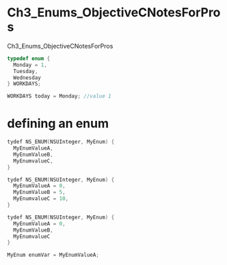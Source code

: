 # Ch3_Enums_ObjectiveCNotesForPros
Ch3_Enums_ObjectiveCNotesForPros

``` objective-c
typedef enum {
  Monday = 1,
  Tuesday,
  Wednesday
} WORKDAYS;

WORKDAYS today = Monday; //value 1
```

# defining an enum

``` objective-c
tydef NS_ENUM(NSUInteger, MyEnum) {
  MyEnumValueA,
  MyEnumValueB,
  MyEnumvalueC,
}
```

``` objective-c
tydef NS_ENUM(NSUInteger, MyEnum) {
  MyEnumValueA = 0,
  MyEnumValueB = 5,
  MyEnumvalueC = 10,
}
```

``` objective-c
tydef NS_ENUM(NSUInteger, MyEnum) {
  MyEnumValueA = 0,
  MyEnumValueB,
  MyEnumvalueC
}
```

``` objective-c
MyEnum enumVar = MyEnumValueA;
```



